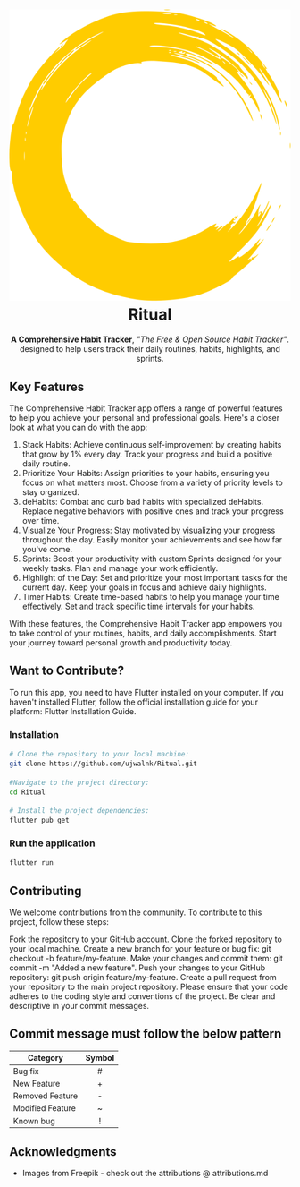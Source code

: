 <h1 align="center">
  <img src="assets/icons/path53.svg" alt="Ritual">
  <br />
  Ritual
</h1>

<p align="center"><b>A Comprehensive Habit Tracker</b>, <i>"The Free &amp; Open Source Habit Tracker"</i>. <br/> designed to help users track their daily routines, habits, highlights, and sprints.</p>


## Key Features
The Comprehensive Habit Tracker app offers a range of powerful features to help you achieve your personal and professional goals. Here's a closer look at what you can do with the app:

1. Stack Habits: Achieve continuous self-improvement by creating habits that grow by 1% every day. Track your progress and build a positive daily routine.
2. Prioritize Your Habits: Assign priorities to your habits, ensuring you focus on what matters most. Choose from a variety of priority levels to stay organized.
3. deHabits: Combat and curb bad habits with specialized deHabits. Replace negative behaviors with positive ones and track your progress over time.
4. Visualize Your Progress: Stay motivated by visualizing your progress throughout the day. Easily monitor your achievements and see how far you've come.
5. Sprints: Boost your productivity with custom Sprints designed for your weekly tasks. Plan and manage your work efficiently.
6. Highlight of the Day: Set and prioritize your most important tasks for the current day. Keep your goals in focus and achieve daily highlights.
7. Timer Habits: Create time-based habits to help you manage your time effectively. Set and track specific time intervals for your habits.

With these features, the Comprehensive Habit Tracker app empowers you to take control of your routines, habits, and daily accomplishments. Start your journey toward personal growth and productivity today.

## Want to Contribute?

To run this app, you need to have Flutter installed on your computer. If you haven't installed Flutter, follow the official installation guide for your platform: Flutter Installation Guide.

### Installation

```bash
# Clone the repository to your local machine:
git clone https://github.com/ujwalnk/Ritual.git

#Navigate to the project directory:
cd Ritual

# Install the project dependencies:
flutter pub get
```

### Run the application

```bash
flutter run
```

## Contributing

We welcome contributions from the community. To contribute to this project, follow these steps:

Fork the repository to your GitHub account.
Clone the forked repository to your local machine.
Create a new branch for your feature or bug fix: git checkout -b feature/my-feature.
Make your changes and commit them: git commit -m "Added a new feature".
Push your changes to your GitHub repository: git push origin feature/my-feature.
Create a pull request from your repository to the main project repository.
Please ensure that your code adheres to the coding style and conventions of the project. Be clear and descriptive in your commit messages.

## Commit message must follow the below pattern

| Category | Symbol |
| -------- | :----: |
| Bug fix  |  #     |
| New Feature | + |
| Removed Feature | - |
| Modified Feature | ~ |
| Known bug | ! |

## Acknowledgments

- Images from Freepik - check out the attributions @ attributions.md
